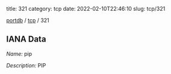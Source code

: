 title: 321
category: tcp
date: 2022-02-10T22:46:10
slug: tcp/321

[portdb](/) / [tcp](/category/tcp.html) / 321


## IANA Data

_Name:_ pip

_Description:_ PIP

